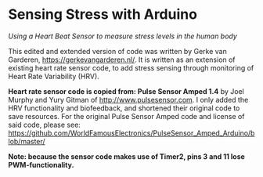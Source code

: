 # Sensing Stress with Arduino
_Using a Heart Beat Sensor to measure stress levels in the human body_

This edited and extended version of code was written by Gerke van Garderen, https://gerkevangarderen.nl/.
It is written as an extension of existing heart rate sensor code, to add stress sensing through monitoring of Heart Rate Variability (HRV).

**Heart rate sensor code is copied from: Pulse Sensor Amped 1.4** by Joel Murphy and Yury Gitman of http://www.pulsesensor.com.
I only added the HRV functionality and biofeedback, and shortened their original code to save resources.
For the original Pulse Sensor Amped code and license of said code, please see: https://github.com/WorldFamousElectronics/PulseSensor_Amped_Arduino/blob/master/

**Note: because the sensor code makes use of Timer2, pins 3 and 11 lose PWM-functionality.**
